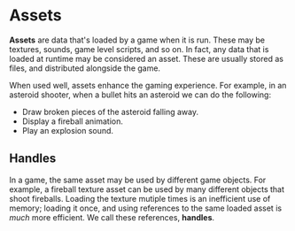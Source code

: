 # Assets

**Assets** are data that's loaded by a game when it is run. These may be textures, sounds, game level scripts, and so on. In fact, any data that is loaded at runtime may be considered an asset. These are usually stored as files, and distributed alongside the game.

When used well, assets enhance the gaming experience. For example, in an asteroid shooter, when a bullet hits an asteroid we can do the following:

* Draw broken pieces of the asteroid falling away.
* Display a fireball animation.
* Play an explosion sound.

## Handles

In a game, the same asset may be used by different game objects. For example, a fireball texture asset can be used by many different objects that shoot fireballs. Loading the texture mutiple times is an inefficient use of memory; loading it once, and using references to the same loaded asset is *much* more efficient. We call these references, **handles**.
